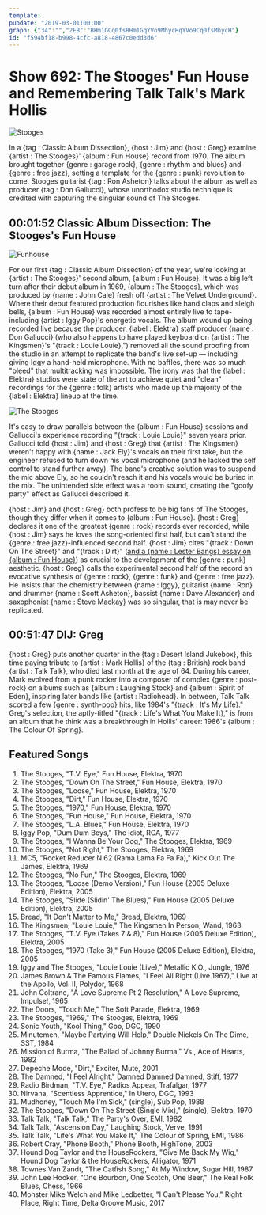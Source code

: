 ```yaml
---
template: 
pubdate: "2019-03-01T00:00"
graph: {"34":"","2EB":"BHm1GCq0fsBHm1GqYVo9MhycHqYVo9Cq0fsMhycH"}
id: "f594bf18-b998-4cfc-a818-4867c0edd3d6"
---
```






# Show 692: The Stooges' Fun House and Remembering Talk Talk's Mark Hollis

![Stooges](https://static.soundopinions.org/images/2019/stooges.jpg)

In a {tag : Classic Album Dissection}, {host : Jim} and {host : Greg} examine {artist : The Stooges}' {album : Fun House} record from 1970. The album brought together {genre : garage rock}, {genre : rhythm and blues} and {genre : free jazz}, setting a template for the {genre : punk} revolution to come. Stooges guitarist {tag : Ron Asheton} talks about the album as well as producer {tag : Don Gallucci}, whose unorthodox studio technique is credited with capturing the singular sound of The Stooges.



## 00:01:52 Classic Album Dissection: The Stooges's Fun House

![Funhouse](https://static.soundopinions.org/assets/692/340.jpg)

For our first {tag : Classic Album Dissection} of the year, we're looking at {artist : The Stooges}' second album, {album : Fun House}. It was a big left turn after their debut album in 1969, {album : The Stooges}, which was produced by {name : John Cale} fresh off {artist : The Velvet Underground}. Where their debut featured production flourishes like hand claps and sleigh bells, {album : Fun House} was recorded almost entirely live to tape- including {artist : Iggy Pop}'s energetic vocals. The album wound up being recorded live because the producer, {label : Elektra} staff producer {name : Don Gallucci} (who also happens to have played keyboard on {artist : The Kingsmen}'s "{track : Louie Louie},") removed all the sound proofing from the studio in an attempt to replicate the band's live set-up — including giving Iggy a hand-held microphone. With no baffles, there was so much "bleed" that multitracking was impossible. The irony was that the {label : Elektra} studios were state of the art to achieve quiet and "clean" recordings for the {genre : folk} artists who made up the majority of the {label : Elektra} lineup at the time.

![The Stooges](https://static.soundopinions.org/assets/692/341.jpg)

It's easy to draw parallels between the {album : Fun House} sessions and Gallucci's experience recording "{track : Louie Louie}" seven years prior. Gallucci told {host : Jim} and {host : Greg} that {artist : The Kingsmen} weren't happy with {name : Jack Ely}'s vocals on their first take, but the engineer refused to turn down his vocal microphone (and he lacked the self control to stand further away). The band's creative solution was to suspend the mic above Ely, so he couldn't reach it and his vocals would be buried in the mix. The unintended side effect was a room sound, creating the "goofy party" effect as Gallucci described it.

{host : Jim} and {host : Greg} both profess to be big fans of The Stooges, though they differ when it comes to {album : Fun House}. {host : Greg} declares it one of the greatest {genre : rock} records ever recorded, while {host : Jim} says he loves the song-oriented first half, but can't stand the {genre : free jazz}-influenced second half. {host : Jim} cites "{track : Down On The Street}" and "{track : Dirt}" ([and a {name : Lester Bangs} essay on {album : Fun House}](https://web.archive.org/web/20071217234128/http://www.creemmagazine.com/_site/BeatGoesOn/IggyPop/OfPopAndPiesPt001.html)) as crucial to the development of the {genre : punk} aesthetic. {host : Greg} calls the experimental second half of the record an evocative synthesis of {genre : rock}, {genre : funk} and {genre : free jazz}. He insists that the chemistry between {name : Iggy}, guitarist {name : Ron} and drummer {name : Scott Asheton}, bassist {name : Dave Alexander} and saxophonist {name : Steve Mackay} was so singular, that is may never be replicated.



## 00:51:47 DIJ: Greg

{host : Greg} puts another quarter in the {tag : Desert Island Jukebox}, this time paying tribute to {artist : Mark Hollis} of the {tag : British} rock band {artist : Talk Talk}, who died last month at the age of 64. During his career, Mark evolved from a punk rocker into a composer of complex {genre : post-rock} on albums such as {album : Laughing Stock} and {album : Spirit of Eden}, inspiring later bands like {artist : Radiohead}. In between, Talk Talk scored a few {genre : synth-pop} hits, like 1984's "{track : It's My Life}." Greg's selection, the aptly-titled "{track : Life's What You Make It}," is from an album that he think was a breakthrough in Hollis' career: 1986's {album : The Colour Of Spring}.



## Featured Songs

1. The Stooges, "T.V. Eye," Fun House, Elektra, 1970
2. The Stooges, "Down On The Street," Fun House, Elektra, 1970
3. The Stooges, "Loose," Fun House, Elektra, 1970
4. The Stooges, "Dirt," Fun House, Elektra, 1970
5. The Stooges, "1970," Fun House, Elektra, 1970
6. The Stooges, "Fun House," Fun House, Elektra, 1970
7. The Stooges, "L.A. Blues," Fun House, Elektra, 1970
8. Iggy Pop, "Dum Dum Boys," The Idiot, RCA, 1977
9. The Stooges, "I Wanna Be Your Dog," The Stooges, Elektra, 1969
10. The Stooges, "Not Right," The Stooges, Elektra, 1969
11. MC5, "Rocket Reducer N.62 (Rama Lama Fa Fa Fa)," Kick Out The James, Elektra, 1969
12. The Stooges, "No Fun," The Stooges, Elektra, 1969
13. The Stooges, "Loose (Demo Version)," Fun House (2005 Deluxe Edition), Elektra, 2005
14. The Stooges, "Slide (Slidin' The Blues)," Fun House (2005 Deluxe Edition), Elektra, 2005
15. Bread, "It Don't Matter to Me," Bread, Elektra, 1969
16. The Kingsmen, "Louie Louie," The Kingsmen In Person, Wand, 1963
17. The Stooges, "T.V. Eye (Takes 7 & 8)," Fun House (2005 Deluxe Edition), Elektra, 2005
18. The Stooges, "1970 (Take 3)," Fun House (2005 Deluxe Edition), Elektra, 2005
19. Iggy and The Stooges, "Louie Louie (Live)," Metallic K.O., Jungle, 1976
20. James Brown & The Famous Flames, "I Feel All Right (Live 1967)," Live at the Apollo, Vol. II, Polydor, 1968
21. John Coltrane, "A Love Supreme Pt 2 Resolution," A Love Supreme, Impulse!, 1965
22. The Doors, "Touch Me," The Soft Parade, Elektra, 1969
23. The Stooges, "1969," The Stooges, Elektra, 1969
24. Sonic Youth, "Kool Thing," Goo, DGC, 1990
25. Minutemen, "Maybe Partying Will Help," Double Nickels On The Dime, SST, 1984
26. Mission of Burma, "The Ballad of Johnny Burma," Vs., Ace of Hearts, 1982
27. Depeche Mode, "Dirt," Exciter, Mute, 2001
28. The Damned, "I Feel Alright," Damned Damned Damned, Stiff, 1977
29. Radio Birdman, "T.V. Eye," Radios Appear, Trafalgar, 1977
30. Nirvana, "Scentless Apprentice," In Utero, DGC, 1993
31. Mudhoney, "Touch Me I'm Sick," (single), Sub Pop, 1988
32. The Stooges, "Down On The Street (Single Mix)," (single), Elektra, 1970
33. Talk Talk, "Talk Talk," The Party's Over, EMI, 1982
34. Talk Talk, "Ascension Day," Laughing Stock, Verve, 1991
35. Talk Talk, "Life's What You Make It," The Colour of Spring, EMI, 1986
36. Robert Cray, "Phone Booth," Phone Booth, HighTone, 2003
37. Hound Dog Taylor and the HouseRockers, "Give Me Back My Wig," Hound Dog Taylor & the HouseRockers, Alligator, 1971
38. Townes Van Zandt, "The Catfish Song," At My Window, Sugar Hill, 1987
39. John Lee Hooker, "One Bourbon, One Scotch, One Beer," The Real Folk Blues, Chess, 1966
40. Monster Mike Welch and Mike Ledbetter, "I Can't Please You," Right Place, Right Time, Delta Groove Music, 2017